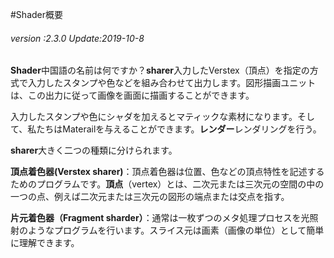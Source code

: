 #Shader概要

######  *version :2.3.0   Update:2019-10-8*

​**Shader**中国語の名前は何ですか？**sharer**入力したVerstex（頂点）を指定の方式で入力したスタンプや色などを組み合わせて出力します。図形描画ユニットは、この出力に従って画像を画面に描画することができます。

入力したスタンプや色にシャダを加えるとマティックな素材になります。そして、私たちはMaterailを与えることができます。**レンダー**レンダリングを行う。

​**sharer**大きく二つの種類に分けられます。

​**頂点着色器(Verstex sharer)**：頂点着色器は位置、色などの頂点特性を記述するためのプログラムです。**頂点**（vertex）とは、二次元または三次元の空間の中の一つの点、例えば二次元または三次元の図形の端点または交点を指す。

​**片元着色器（Fragment sharder）**：通常は一枚ずつのメタ処理プロセスを光照射のようなプログラムを行います。スライス元は画素（画像の単位）として簡単に理解できます。
